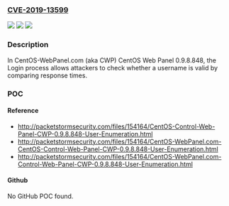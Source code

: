 ### [CVE-2019-13599](https://cve.mitre.org/cgi-bin/cvename.cgi?name=CVE-2019-13599)
![](https://img.shields.io/static/v1?label=Product&message=n%2Fa&color=blue)
![](https://img.shields.io/static/v1?label=Version&message=n%2Fa&color=blue)
![](https://img.shields.io/static/v1?label=Vulnerability&message=n%2Fa&color=brighgreen)

### Description

In CentOS-WebPanel.com (aka CWP) CentOS Web Panel 0.9.8.848, the Login process allows attackers to check whether a username is valid by comparing response times.

### POC

#### Reference
- http://packetstormsecurity.com/files/154164/CentOS-Control-Web-Panel-CWP-0.9.8.848-User-Enumeration.html
- http://packetstormsecurity.com/files/154164/CentOS-WebPanel.com-CentOS-Control-Web-Panel-CWP-0.9.8.848-User-Enumeration.html
- http://packetstormsecurity.com/files/154164/CentOS-WebPanel.com-Control-Web-Panel-CWP-0.9.8.848-User-Enumeration.html

#### Github
No GitHub POC found.

